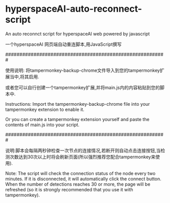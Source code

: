 # hyperspaceAI-auto-reconnect-script
An auto reconnct script for hyperspaceAI web powered by javascript 

一个hyperspaceAI 网页端自动重连脚本,用JavaScript撰写

#########################################################

使用说明:
将tampermonkey-backup-chrome文件导入到您的tampermonkey扩展当中,将其启用.

或者您可以自行创建一个tampermonkey扩展,并将main.js内的内容粘贴到您的脚本中.

Instructions:
Import the tampermonkey-backup-chrome file into your tampermonkey extension to enable it.

Or you can create a tampermonkey extension yourself and paste the contents of main.js into your script.

#########################################################

说明:脚本会每隔两秒钟检查一次节点的连接情况,若断开则自动点击连接按钮,当检测次数达到30次以上时将会刷新页面(所以强烈推荐您配合tampermonkey来使用).

Note: The script will check the connection status of the node every two minutes. If it is disconnected, it will automatically click the connect button. When the number of detections reaches 30 or more, the page will be refreshed (so it is strongly recommended that you use it with tampermonkey).

